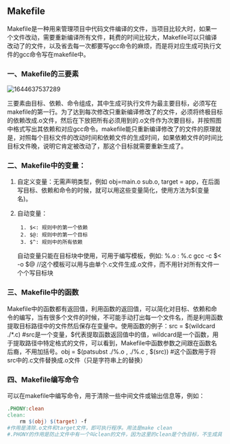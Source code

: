 ## Makefile

​	Makefile是一种用来管理项目中代码文件编译的文件，当项目比较大时，如果一个文件改动，需要重新编译所有文件，耗费的时间比较大，Makefile可以只编译改动了的文件，以及省去每一次都要写gcc命令的麻烦，而是将对应生成可执行文件的gcc命令写在makefile中。

### 一、Makefile的三要素

![1644637537289](D:\DaSan\note\noteImage\1644637537289.png)

​	三要素由目标、依赖、命令组成，其中生成可执行文件为最主要目标，必须写在makefile的第一行。为了达到每次修改只重新编译修改了的文件，必须将终极目标的依赖改成.o文件，然后在下放把所有必须用到的.o文件作为次要目标，并按照图中格式写出其依赖和对应gcc命令。makefile能只重新编译修改了的文件的原理就是，对照每个目标文件的改动时间和依赖文件的生成时间，如果依赖文件的时间比目标文件晚，说明它肯定被改动了，那这个目标就需要重新生成了。

### 二、Makefile中的变量：

 1.    自定义变量：无需声明类型，例如 obj=main.o  sub.o,  target = app，在后面写目标、依赖和命令的时候，就可以用这些变量简化，使用方法为$(变量名)。

 2.    自动变量：

        	1. $<: 规则中的第一个依赖
        	2. $@: 规则中的第一个目标
        	3. $^: 规则中的所有依赖

       自动变量只能在目标块中使用，可用于编写模板，例如:
       %.o : %.c
             gcc  -c  $<  -o   $@    //这个模板可以用与由单个.c文件生成.o文件，而不用针对所有文件一个个写目标块

### 三、Makefile中的函数

​	Makefile中的函数都有返回值，利用函数的返回值，可以简化对目标、依赖和命令的编写，当有很多个文件的时候，不可能手动打出每一个文件名，而是利用函数提取目标路径中的文件然后保存在变量中。使用函数的例子：
​	src = $(wildcard  ./*.c)  #src是一个变量，$代表提取函数返回值中的值，wildcard是一个函数，用于提取路径中特定格式的文件，可以看到，Makefile中函数参数之间跟在函数名后裔，不用加括号。
​	obj = $(patsubst  ./%.o ,  ./%.c , $(src))    #这个函数用于将src中的.c文件替换成.o文件（只是字符串上的替换）

### 四、Makefile编写命令

​	可以在makefile中编写命令，用于清除一些中间文件或输出信息等，例如：

```makefile
.PHONY:clean
clean:
	rm $(obj) $(target) -f
#作用是清除.o文件和target文件，即可执行程序。用法是make clean
#.PHONY的作用是防止文件中有一个叫clean的文件，因为这里的clean是个伪目标，不生成具体文件
```

